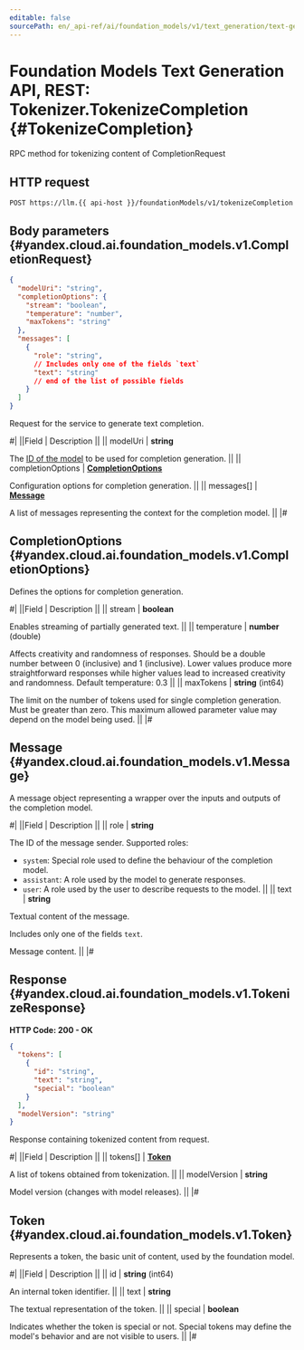 ```yaml
---
editable: false
sourcePath: en/_api-ref/ai/foundation_models/v1/text_generation/text-generation/api-ref/Tokenizer/tokenizeCompletion.md
---
```


# Foundation Models Text Generation API, REST: Tokenizer.TokenizeCompletion {#TokenizeCompletion}

RPC method for tokenizing content of CompletionRequest

## HTTP request

```
POST https://llm.{{ api-host }}/foundationModels/v1/tokenizeCompletion
```

## Body parameters {#yandex.cloud.ai.foundation_models.v1.CompletionRequest}

```json
{
  "modelUri": "string",
  "completionOptions": {
    "stream": "boolean",
    "temperature": "number",
    "maxTokens": "string"
  },
  "messages": [
    {
      "role": "string",
      // Includes only one of the fields `text`
      "text": "string"
      // end of the list of possible fields
    }
  ]
}
```

Request for the service to generate text completion.

#|
||Field | Description ||
|| modelUri | **string**

The [ID of the model](/docs/foundation-models/concepts/yandexgpt/models) to be used for completion generation. ||
|| completionOptions | **[CompletionOptions](#yandex.cloud.ai.foundation_models.v1.CompletionOptions)**

Configuration options for completion generation. ||
|| messages[] | **[Message](#yandex.cloud.ai.foundation_models.v1.Message)**

A list of messages representing the context for the completion model. ||
|#

## CompletionOptions {#yandex.cloud.ai.foundation_models.v1.CompletionOptions}

Defines the options for completion generation.

#|
||Field | Description ||
|| stream | **boolean**

Enables streaming of partially generated text. ||
|| temperature | **number** (double)

Affects creativity and randomness of responses. Should be a double number between 0 (inclusive) and 1 (inclusive).
Lower values produce more straightforward responses while higher values lead to increased creativity and randomness.
Default temperature: 0.3 ||
|| maxTokens | **string** (int64)

The limit on the number of tokens used for single completion generation.
Must be greater than zero. This maximum allowed parameter value may depend on the model being used. ||
|#

## Message {#yandex.cloud.ai.foundation_models.v1.Message}

A message object representing a wrapper over the inputs and outputs of the completion model.

#|
||Field | Description ||
|| role | **string**

The ID of the message sender. Supported roles:
* `system`: Special role used to define the behaviour of the completion model.
* `assistant`: A role used by the model to generate responses.
* `user`: A role used by the user to describe requests to the model. ||
|| text | **string**

Textual content of the message.

Includes only one of the fields `text`.

Message content. ||
|#

## Response {#yandex.cloud.ai.foundation_models.v1.TokenizeResponse}

**HTTP Code: 200 - OK**

```json
{
  "tokens": [
    {
      "id": "string",
      "text": "string",
      "special": "boolean"
    }
  ],
  "modelVersion": "string"
}
```

Response containing tokenized content from request.

#|
||Field | Description ||
|| tokens[] | **[Token](#yandex.cloud.ai.foundation_models.v1.Token)**

A list of tokens obtained from tokenization. ||
|| modelVersion | **string**

Model version (changes with model releases). ||
|#

## Token {#yandex.cloud.ai.foundation_models.v1.Token}

Represents a token, the basic unit of content, used by the foundation model.

#|
||Field | Description ||
|| id | **string** (int64)

An internal token identifier. ||
|| text | **string**

The textual representation of the token. ||
|| special | **boolean**

Indicates whether the token is special or not. Special tokens may define the model's behavior and are not visible to users. ||
|#